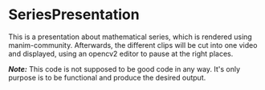 # SeriesPresentation

This is a presentation about mathematical series, which is rendered using
manim-community.
Afterwards, the different clips will be cut into one video and displayed,
using an opencv2 editor to pause at the right places.

***Note:*** This code is not supposed to be good code in any way.
It's only purpose is to be functional and produce the desired output.
